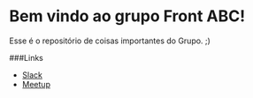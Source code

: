 Bem vindo ao grupo Front ABC!
===================

Esse é o repositório de coisas importantes do Grupo. ;)

###Links

- [Slack](http://frontabc.slack.com)
- [Meetup](http://www.meetup.com/pt/front-abc/)
